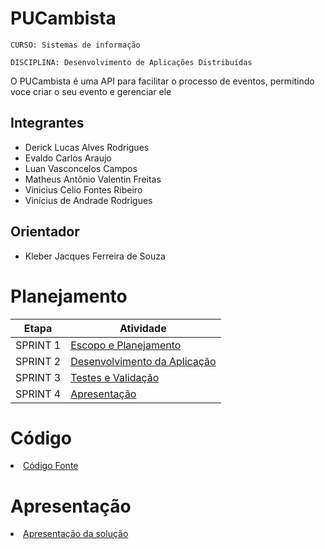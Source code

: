 # PUCambista

`CURSO: Sistemas de informação`

`DISCIPLINA: Desenvolvimento de Aplicações Distribuídas`

O PUCambista é uma API para facilitar o processo de eventos, permitindo voce criar o seu evento e gerenciar ele 

## Integrantes

* Derick Lucas Alves Rodrigues
* Evaldo Carlos Araujo
* Luan Vasconcelos Campos
* Matheus Antônio Valentin Freitas
* Vinicius Celio Fontes Ribeiro
* Vinícius de Andrade Rodrigues

## Orientador

* Kleber Jacques Ferreira de Souza

# Planejamento

| Etapa         | Atividade |
|  :----:   | ----------- |
| SPRINT 1         |[Escopo e Planejamento](docs/especification.md) |
| SPRINT 2         |[Desenvolvimento da Aplicação](docs/development.md) |
| SPRINT 3         |[Testes e Validação](docs/tests.md) |
| SPRINT 4         |[Apresentação](presentation/README.md) |

# Código

<li><a href="src/README.md"> Código Fonte</a></li>

# Apresentação

<li><a href="presentation/README.md"> Apresentação da solução</a></li>
